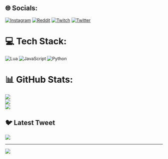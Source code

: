 
## 🌐 Socials:
[![Instagram](https://img.shields.io/badge/Instagram-%23E4405F.svg?logo=Instagram&logoColor=white)](https://instagram.com/ahmet_enis23) [![Reddit](https://img.shields.io/badge/Reddit-%23FF4500.svg?logo=Reddit&logoColor=white)](https://reddit.com/user/ahmetenis23) [![Twitch](https://img.shields.io/badge/Twitch-%239146FF.svg?logo=Twitch&logoColor=white)](https://twitch.tv/ahmetenis23) [![Twitter](https://img.shields.io/badge/Twitter-%231DA1F2.svg?logo=Twitter&logoColor=white)](https://twitter.com/ahmetenisg) 

# 💻 Tech Stack:
![Lua](https://img.shields.io/badge/lua-%232C2D72.svg?style=flat-square&logo=lua&logoColor=white) ![JavaScript](https://img.shields.io/badge/javascript-%23323330.svg?style=flat-square&logo=javascript&logoColor=%23F7DF1E) ![Python](https://img.shields.io/badge/python-3670A0?style=flat-square&logo=python&logoColor=ffdd54)
# 📊 GitHub Stats:
![](https://github-readme-stats.vercel.app/api?username=AhmetEnis23&theme=merko&hide_border=false&include_all_commits=true&count_private=false)<br/>
![](https://github-readme-streak-stats.herokuapp.com/?user=AhmetEnis23&theme=merko&hide_border=false)<br/>
![](https://github-readme-stats.vercel.app/api/top-langs/?username=AhmetEnis23&theme=merko&hide_border=false&include_all_commits=true&count_private=false&layout=compact)

## 🐦 Latest Tweet
[![](https://gtce.itsvg.in/api?username=ahmetenisg)](https://github.com/VishwaGauravIn/github-twitter-card-embed)

---
[![](https://visitcount.itsvg.in/api?id=AhmetEnis23&icon=0&color=0)](https://visitcount.itsvg.in)

<!-- Proudly created with GPRM ( https://gprm.itsvg.in ) -->
